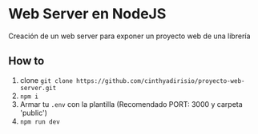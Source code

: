 # Web Server en NodeJS
Creación de un web server para exponer un proyecto web de una 
librería
## How to
1. clone `git clone https://github.com/cinthyadirisio/proyecto-web-server.git`
2. `npm i`
3. Armar tu `.env` con la plantilla (Recomendado PORT: 3000 y carpeta 'public')
4. `npm run dev`